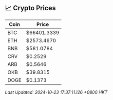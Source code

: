 ## 📈 Crypto Prices

| Coin | Price |
| ---- | ----- |
| BTC | $66401.3339 |
| ETH | $2573.4670 |
| BNB | $581.0784 |
| CRV | $0.2529 |
| ARB | $0.5646 |
| OKB | $39.8315 |
| DOGE | $0.1373 |

_Last Updated: 2024-10-23 17:37:11.126 +0800 HKT_